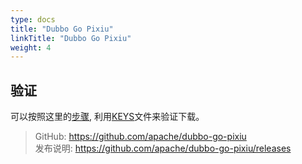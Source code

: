 ```yaml
---
type: docs
title: "Dubbo Go Pixiu"
linkTitle: "Dubbo Go Pixiu"
weight: 4
---
```


## 验证

可以按照这里的[步骤](https://www.apache.org/info/verification), 利用[KEYS](https://downloads.apache.org/dubbo/KEYS)文件来验证下载。

> GitHub: https://github.com/apache/dubbo-go-pixiu \
> 发布说明: https://github.com/apache/dubbo-go-pixiu/releases
>